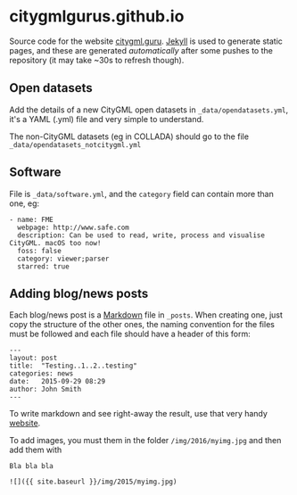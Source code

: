 # citygmlgurus.github.io

Source code for the website [citygml.guru](http://www.citygml.guru).
[Jekyll](http://www.jekyllrb.com) is used to generate static pages, and these are generated *automatically* after some pushes to the repository (it may take ~30s to refresh though).

## Open datasets

Add the details of a new CityGML open datasets in `_data/opendatasets.yml`, it's a YAML (.yml) file and very simple to understand. 

The non-CityGML datasets (eg in COLLADA) should go to the file `_data/opendatasets_notcitygml.yml`


## Software

File is `_data/software.yml`, and the `category` field can contain more than one, eg:
```
- name: FME
  webpage: http://www.safe.com
  description: Can be used to read, write, process and visualise CityGML. macOS too now!
  foss: false
  category: viewer;parser
  starred: true
```

## Adding blog/news posts

Each blog/news post is a [Markdown](http://daringfireball.net/projects/markdown/syntax) file in `_posts`. 
When creating one, just copy the structure of the other ones, the naming convention for the files must be followed and each file should have a header of this form:

```
---
layout: post
title:  "Testing..1..2..testing"
categories: news
date:   2015-09-29 08:29
author: John Smith
---
```

To write markdown and see right-away the result, use that very handy [website](http://dillinger.io). 

To add images, you must them in the folder `/img/2016/myimg.jpg` and then add them with 

```
Bla bla bla 

![]({{ site.baseurl }}/img/2015/myimg.jpg)
```
